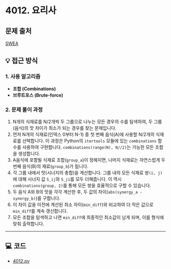 # 4012. 요리사

## 문제 출처
[SWEA](https://swexpertacademy.com/main/code/problem/problemDetail.do?contestProbId=AWIeUtVakTMDFAVH&categoryId=AWIeUtVakTMDFAVH&categoryType=CODE&problemTitle=4012&orderBy=FIRST_REG_DATETIME&selectCodeLang=ALL&select-1=&pageSize=10&pageIndex=1)

## 💡 접근 방식

### 1. 사용 알고리즘
* **조합 (Combinations)**
* **브루트포스 (Brute-force)**

### 2. 문제 풀이 과정
1.  N개의 식재료를 N/2개씩 두 그룹으로 나누는 모든 경우의 수를 탐색하여, 두 그룹(음식)의 맛 차이가 최소가 되는 경우를 찾는 문제입니다.
2.  먼저 N개의 식재료(인덱스 0부터 N-1) 중 첫 번째 음식(A)에 사용할 N/2개의 식재료를 선택합니다. 이 과정은 Python의 `itertools` 모듈에 있는 `combinations` 함수를 사용하여 구현합니다. `combinations(range(N), N//2)`는 가능한 모든 조합을 생성합니다.
3.  A음식에 포함될 식재료 조합(`group_a`)이 정해지면, 나머지 식재료는 자연스럽게 두 번째 음식(B)의 재료(`group_b`)가 됩니다.
4.  각 그룹 내에서 맛(시너지의 총합)을 계산합니다. 그룹 내의 모든 식재료 쌍`(i, j)`에 대해 시너지 값 `S_ij`와 `S_ji`를 모두 더해줍니다. 이 역시 `combinations(group, 2)`를 통해 모든 쌍을 효율적으로 구할 수 있습니다.
5.  두 음식 A와 B의 맛을 각각 계산한 후, 두 값의 차이(`abs(synergy_a - synergy_b)`)를 구합니다.
6.  이 차이 값을 이전에 계산된 최소 차이(`min_diff`)와 비교하여 더 작은 값으로 `min_diff`를 계속 갱신합니다.
7.  모든 조합을 탐색하고 나면 `min_diff`에 최종적인 최소값이 남게 되며, 이를 형식에 맞춰 출력합니다.

---

## 💻 코드
* [4012.py](4012.py)